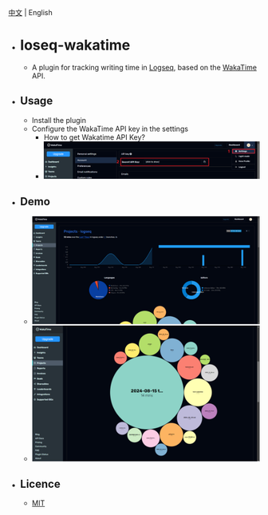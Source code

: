[中文](README.CN.md) | English

- # loseq-wakatime

  - A plugin for tracking writing time in [Logseq](https://logseq.com/), based on the [WakaTime](https://wakatime.com/) API.

- ## Usage

  - Install the plugin
  - Configure the WakaTime API key in the settings
    - How to get Wakatime API Key?
    - ![image](./apikey.png)

- ## Demo

  - ![image1](./Snipaste_2024-08-15_22-02-18.png)
  - ![image2](./Snipaste_2024-08-15_22-03-47.png)

- ## Licence
  - [MIT](https://choosealicense.com/licenses/mit/)
